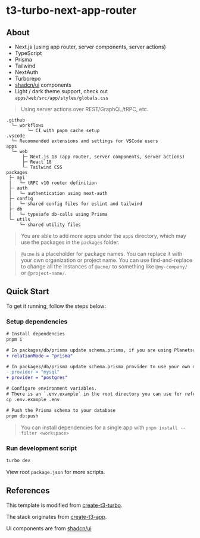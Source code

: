 # t3-turbo-next-app-router

## About

- Next.js (using app router, server components, server actions)
- TypeScript
- Prisma
- Tailwind
- NextAuth
- Turborepo
- [shadcn/ui](https://github.com/shadcn/ui) components
- Light / dark theme support, check out `apps/web/src/app/styles/globals.css`

> Using server actions over REST/GraphQL/tRPC, etc.

```
.github
  └─ workflows
        └─ CI with pnpm cache setup
.vscode
  └─ Recommended extensions and settings for VSCode users
apps
  └─ web
      ├─ Next.js 13 (app router, server components, server actions)
      ├─ React 18
      └─ Tailwind CSS
packages
 ├─ api
 |   └─ tRPC v10 router definition
 ├─ auth
 |   └─ authentication using next-auth
 ├─ config
 |   └─ shared config files for eslint and tailwind
 ├─ db
 |   └─ typesafe db-calls using Prisma
 └─ utils
     └─ shared utility files
```

> You are able to add more apps under the `apps` directory, which may use the packages in the `packages` folder.

> `@acme` is a placeholder for package names. You can replace it with your own organization or project name. You can use find-and-replace to change all the instances of `@acme/` to something like `@my-company/` or `@project-name/`.

## Quick Start

To get it running, follow the steps below:

### Setup dependencies

```diff
# Install dependencies
pnpm i

# In packages/db/prisma update schema.prisma, if you are using Planetscale to host your db uncomment the line below
+ relationMode = "prisma"

# In packages/db/prisma update schema.prisma provider to use your own database provider
- provider = "mysql"
+ provider = "postgres"

# Configure environment variables.
# There is an `.env.example` in the root directory you can use for reference
cp .env.example .env

# Push the Prisma schema to your database
pnpm db:push
```

> You can install dependencies for a single app with `pnpm install --filter <workspace>`

### Run development script

```diff
turbo dev
```

View root `package.json` for more scripts.

## References

This template is modified from [create-t3-turbo](https://github.com/t3-oss/create-t3-turbo).

The stack originates from [create-t3-app](https://github.com/t3-oss/create-t3-app).

UI components are from [shadcn/ui](https://github.com/shadcn/ui)
